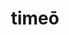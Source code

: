 ---
title: timeō
meaning: to fear, be afraid of
ch: five
pos: verb
inf: timēre
secondppstem: tim
infend: ēre
conjugation: second
mt: yes
mt5thru7: yes
---